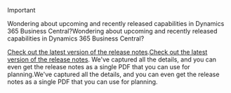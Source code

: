 > [!IMPORTANT]
>
> <span data-ttu-id="de219-101">Wondering about upcoming and recently released capabilities in Dynamics 365 Business Central?</span><span class="sxs-lookup"><span data-stu-id="de219-101">Wondering about upcoming and recently released capabilities in Dynamics 365 Business Central?</span></span>
>
> <span data-ttu-id="de219-102">[Check out the latest version of the release notes](/business-applications-release-notes/october18/dynamics365-business-central/).</span><span class="sxs-lookup"><span data-stu-id="de219-102">[Check out the latest version of the release notes](/business-applications-release-notes/october18/dynamics365-business-central/).</span></span> <span data-ttu-id="de219-103">We've captured all the details, and you can even get the release notes as a single PDF that you can use for planning.</span><span class="sxs-lookup"><span data-stu-id="de219-103">We've captured all the details, and you can even get the release notes as a single PDF that you can use for planning.</span></span>  
